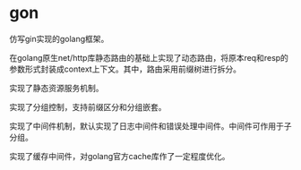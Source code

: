 # gon
仿写gin实现的golang框架。



在golang原生net/http库静态路由的基础上实现了动态路由，将原本req和resp的参数形式封装成context上下文。其中，路由采用前缀树进行拆分。

实现了静态资源服务机制。

实现了分组控制，支持前缀区分和分组嵌套。

实现了中间件机制，默认实现了日志中间件和错误处理中间件。中间件可作用于子分组。

实现了缓存中间件，对golang官方cache库作了一定程度优化。